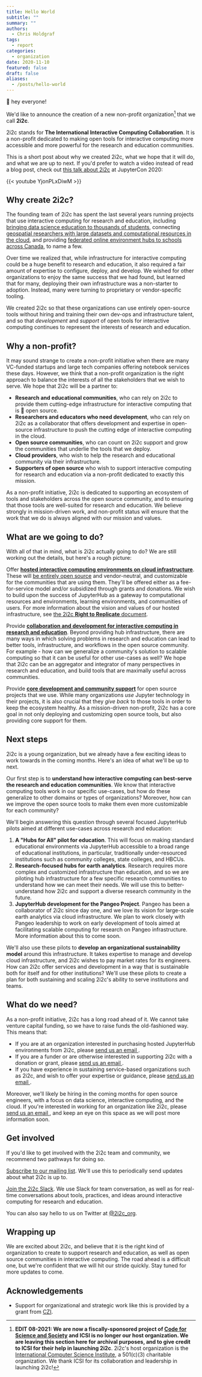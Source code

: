 ```yaml
---
title: Hello World
subtitle: ""
summary: ""
authors:
  - Chris Holdgraf
tags:
  - report
categories:
  - organization
date: 2020-11-10
featured: false
draft: false
aliases:
  - /posts/hello-world
---
```


👋 hey everyone!

We'd like to announce the creation of a new non-profit organization[^1] that we call **2i2c**.

[^1]: **EDIT 08-2021: We are now a fiscally-sponsored project of [Code for Science and Society](https://codeforscience.org) and ICSI is no longer our host organization. We are leaving this section here for archival purposes, and to give credit to ICSI for their help in launching 2i2c**. 2i2c's host organization is the [International Computer Science Institute](http://www.icsi.berkeley.edu/), a 501(c)(3) charitable organization. We thank ICSI for its collaboration and leadership in launching 2i2c! 


2i2c stands for **The International Interactive Computing Collaboration**. It is a non-profit dedicated to making open tools for interactive computing more accessible and more powerful for the research and education communities.

This is a short post about why we created 2i2c, what we hope that it will do, and what we are up to next. If you'd prefer to watch a video instead of read a blog post, check out [this talk about 2i2c](https://cfp.jupytercon.com/2020/schedule/presentation/209/2i2c-sustaining-open-source-through-hosted-jupyter-infrastructure-for-research-and-education/) at JupyterCon 2020:

{{< youtube YjonPLxDiwM >}}

## Why create 2i2c?

The founding team of 2i2c has spent the last several years running projects that use interactive computing for research and education, including [bringing data science education to thousands of students](/founders#datahub), connecting [geospatial researchers with large datasets and computational resources in the cloud](/founders#pangeo), and providing [federated online environment hubs to schools across Canada](/founders#syzygy), to name a few.

Over time we realized that, while infrastructure for interactive computing could be a huge benefit to research and education, it also required a fair amount of expertise to configure, deploy, and develop. We wished for other organizations to enjoy the same success that we had found, but learned that for many, deploying their own infrastructure was a non-starter to adoption. Instead, many were turning to proprietary or vendor-specific tooling.

We created 2i2c so that these organizations can use entirely open-source tools without hiring and training their own dev-ops and infrastructure talent, and so that _development_ and _support_ of open tools for interactive computing continues to represent the interests of research and education.

## Why a non-profit?

It may sound strange to create a non-profit initiative when there are many VC-funded startups and large tech companies offering notebook services these days. However, we think that a non-profit organization is the right approach to balance the interests of all the stakeholders that we wish to serve. We hope that 2i2c will be a partner to:

- **Research and educational communities**, who can rely on 2i2c to provide them cutting-edge infrastructure for interactive computing that is 💯 open source.
- **Researchers and educators who need development**, who can rely on 2i2c as a collaborator that offers development and expertise in open-source infrastructure to push the cutting edge of interactive computing in the cloud.
- **Open source communities**, who can count on 2i2c support and grow the communities that underlie the tools that we deploy.
- **Cloud providers**, who wish to help the research and educational community via their infrastructure.
- **Supporters of open source** who wish to support interactive computing for research and education via a non-profit dedicated to exactly this mission.

As a non-profit initiative, 2i2c is dedicated to supporting an ecosystem of tools and stakeholders across the open source community, and to ensuring that those tools are well-suited for research and education. We believe strongly in mission-driven work, and non-profit status will ensure that the work that we do is always aligned with our mission and values.

## What are we going to do?

With all of that in mind, what is 2i2c actually going to do? We are still working out the details, but here's a rough picture:

Offer [**hosted interactive computing environments on cloud infrastructure**](/infrastructure). These will [be entirely open source](/right-to-replicate) and vendor-neutral, and customizable for the communities that are using them. They'll be offered either as a fee-for-service model and/or subsidized through grants and donations. We wish to build upon the success of JupyterHub as a gateway to computational resources and environments, learning environments, and communities of users. For more information about the vision and values of our hosted infrastructure, see [the 2i2c **Right to Replicate** document](/right-to-replicate).

Provide [**collaboration and development for interactive computing in research and education**](/infrastructure#research-development-hubs). Beyond providing hub infrastructure, there are many ways in which solving problems in research and education can lead to better tools, infrastructure, and workflows in the open source community. For example - how can we generalize a community's solution to scalable computing so that it can be useful for other use-cases as well? We hope that 2i2c can be an aggregator and integrator of many perspectives in research and education, and build tools that are maximally useful across communities.

Provide [**core development and community support**](/service/#jupyter) for open source projects that we use. While many organizations *use* Jupyter technology in their projects, it is also crucial that they *give back* to those tools in order to keep the ecosystem healthy. As a mission-driven non-profit, 2i2c has a core goal in not only deploying and customizing open source tools, but also providing core support for them.

## Next steps

2i2c is a young organization, but we already have a few exciting ideas to work towards in the coming months. Here's an idea of what we'll be up to next.

Our first step is to **understand how interactive computing can best-serve the research and education communities**. We know that interactive computing tools work in our specific use-cases, but how do these generalize to other domains or types of organizations? Moreover, how can we improve the open source tools to make them even more customizable for each community?

We'll begin answering this question through several focused JupyterHub pilots aimed at different use-cases across research and education:

1. **A "Hubs for All" pilot for education**. This will focus on making standard educational environments via JupyterHub accessible to a broad range of educational institutions, in particular, traditionally under-resourced institutions such as community colleges, state colleges, and HBCUs.
2. **Research-focused hubs for earth analytics**. Research requires more complex and customized infrastructure than education, and so we are piloting hub infrastructure for a few specific research communities to understand how we can meet their needs. We will use this to better-understand how 2i2c and support a diverse research community in the future.
3. **JupyterHub development for the Pangeo Project**. Pangeo has been a collaborator of 2i2c since day one, and we love its vision for large-scale earth analytics via cloud infrastructure. We plan to work closely with Pangeo leadership to work on early development of tools aimed at facilitating scalable computing for research on Pangeo infrastructure. More information about this to come soon.

We'll also use these pilots to **develop an organizational sustainability model** around this infrastructure. It takes expertise to manage and develop cloud infrastructure, and 2i2c wishes to pay market rates for its engineers. How can 2i2c offer services and development in a way that is sustainable both for itself and for other institutions? We'll use these pilots to create a plan for both sustaining and scaling 2i2c's ability to serve institutions and teams.

## What do we need?

As a non-profit initiative, 2i2c has a long road ahead of it. We cannot take venture capital funding, so we have to raise funds the old-fashioned way. This means that:

- If you are at an organization interested in purchasing hosted JupyterHub environments from 2i2c, please [send us an email <i class="fas fa-envelope"></i>](mailto:hello@2i2c.org).
- If you are a funder or are otherwise interested in supporting 2i2c with a donation or grant, please [send us an email <i class="fas fa-envelope"></i>](mailto:hello@2i2c.org).
- If you have experience in sustaining service-based organizations such as 2i2c, and wish to offer your expertise or guidance, please [send us an email <i class="fas fa-envelope"></i>](mailto:hello@2i2c.org).

Moreover, we'll likely be hiring in the coming months for open source engineers, with a  focus on data science, interactive computing, and the cloud. If you're interested in working for an organization like 2i2c, please [send us an email <i class="fas fa-envelope"></i>](mailto:hello@2i2c.org), and keep an eye on this space as we will post more information soon.

## Get involved

If you'd like to get involved with the 2i2c team and community, we recommend two pathways for doing so.

[Subscribe to our mailing list](https://docs.google.com/forms/d/e/1FAIpQLSdW_bhVrXfgRYa9Ct6w399KQPILbU_3nKUF_tgnGZJbs91SXg/viewform?usp=sf_link). We'll use this to periodically send updates about what 2i2c is up to.

[Join the 2i2c Slack](https://forms.gle/f3rmHZCijK3bYAaA8). We use Slack for team conversation, as well as for real-time conversations about tools, practices, and ideas around interactive computing for research and education.

You can also say hello to us on Twitter at [@2i2c_org](https://twitter.com/2i2c_org).

## Wrapping up

We are excited about 2i2c, and believe that it is the right kind of organization to create to support research and education, as well as open source communities in interactive computing. The road ahead is a difficult one, but we're confident that we will hit our stride quickly. Stay tuned for more updates to come.

## Acknowledgements

- Support for organizational and strategic work like this is provided by a grant from [CZI](../../../collaborators/czi/).